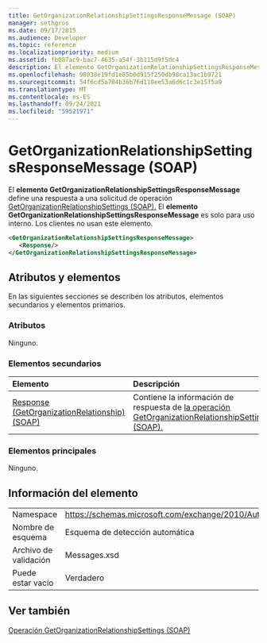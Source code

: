 ```yaml
---
title: GetOrganizationRelationshipSettingsResponseMessage (SOAP)
manager: sethgros
ms.date: 09/17/2015
ms.audience: Developer
ms.topic: reference
ms.localizationpriority: medium
ms.assetid: fb087ac9-bac7-4635-a54f-3b115d9f5dc4
description: El elemento GetOrganizationRelationshipSettingsResponseMessage define una respuesta a una solicitud de operación GetOrganizationRelationshipSettings (SOAP). El elemento GetOrganizationRelationshipSettingsResponseMessage es solo para uso interno. Los clientes no usan este elemento.
ms.openlocfilehash: 98038e19fd1e85b0d915f250db98ca13ac1b9721
ms.sourcegitcommit: 54f6cd5a704b36b76d110ee53a6d6c1c3e15f5a9
ms.translationtype: MT
ms.contentlocale: es-ES
ms.lasthandoff: 09/24/2021
ms.locfileid: "59521971"
---
```

# <a name="getorganizationrelationshipsettingsresponsemessage-soap"></a>GetOrganizationRelationshipSettingsResponseMessage (SOAP)

El **elemento GetOrganizationRelationshipSettingsResponseMessage** define una respuesta a una solicitud de operación [GetOrganizationRelationshipSettings (SOAP).](getorganizationrelationshipsettings-operation-soap.md) El **elemento GetOrganizationRelationshipSettingsResponseMessage** es solo para uso interno. Los clientes no usan este elemento. 
  
```XML
<GetOrganizationRelationshipSettingsResponseMessage>
   <Response/>
</GetOrganizationRelationshipSettingsResponseMessage>
```

## <a name="attributes-and-elements"></a>Atributos y elementos

En las siguientes secciones se describen los atributos, elementos secundarios y elementos primarios.
  
### <a name="attributes"></a>Atributos

Ninguno.
  
### <a name="child-elements"></a>Elementos secundarios

|**Elemento**|**Descripción**|
|:-----|:-----|
|[Response (GetOrganizationRelationship) (SOAP)](response-getorganizationrelationshipsoap.md) <br/> |Contiene la información de respuesta de [la operación GetOrganizationRelationshipSettings (SOAP).](getorganizationrelationshipsettings-operation-soap.md)  <br/> |
   
### <a name="parent-elements"></a>Elementos principales

Ninguno.
  
## <a name="element-information"></a>Información del elemento

|||
|:-----|:-----|
|Namespace  <br/> |https://schemas.microsoft.com/exchange/2010/Autodiscover  <br/> |
|Nombre de esquema  <br/> |Esquema de detección automática  <br/> |
|Archivo de validación  <br/> |Messages.xsd  <br/> |
|Puede estar vacío  <br/> |Verdadero  <br/> |
   
## <a name="see-also"></a>Ver también



[Operación GetOrganizationRelationshipSettings (SOAP)](getorganizationrelationshipsettings-operation-soap.md)

